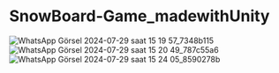 # SnowBoard-Game_madewithUnity
![WhatsApp Görsel 2024-07-29 saat 15 19 57_7348b115](https://github.com/user-attachments/assets/c844f20f-2c84-4228-953b-74a7fcb6348d)
![WhatsApp Görsel 2024-07-29 saat 15 20 49_787c55a6](https://github.com/user-attachments/assets/8c707845-5469-4796-9649-ac85d0628658)
![WhatsApp Görsel 2024-07-29 saat 15 24 05_8590278b](https://github.com/user-attachments/assets/4f498f41-f2ce-4ed9-ab8c-b712a84bc980)

